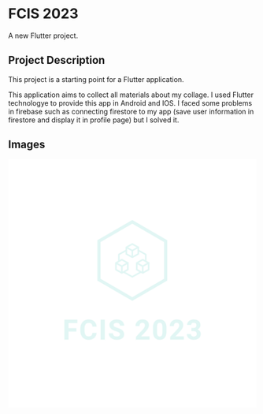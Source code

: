# FCIS 2023

A new Flutter project.

## Project Description

This project is a starting point for a Flutter application.

This application aims to collect all materials about my collage. I used Flutter technologye to provide this app in Android and IOS. I faced some problems in firebase such as connecting firestore to my app (save user information in firestore and display it in profile page) but I solved it.

## Images
![](assets/logo_transparent.png)
